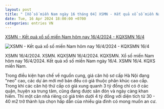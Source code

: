 ```yaml
---
layout: post
title: " [Xổ số miền Nam ngày 16 tháng 04] XSMN - Kết quả xổ số miền Nam hôm nay 16/4/2024 - KQXSMN 16/4"
date: Tue, 16 Apr 2024 18:00:00 +0700
categories: entries VN
---
```

[XSMN - Kết quả xổ số miền Nam hôm nay 16/4/2024 - KQXSMN 16/4](https://phapluatxahoi.kinhtedothi.vn/xsmn-ket-qua-xo-so-mien-nam-hom-nay-1642024-kqxsmn-164-377434.html)

![XSMN - Kết quả xổ số miền Nam hôm nay 16/4/2024 - KQXSMN 16/4](https://phapluatxahoi.kinhtedothi.vn/stores/news_dataimages/2024/042024/15/16/croped/007e646e744358be118f9dc864f54714.jpg?randTime=1713288740)

XSMN 16/4/2024. XSMN. KQXSMN 16/4/2024. KQXSMN. Xổ số miền Nam hôm nay 16/4/2024. Kết quả xổ số miền Nam ngày 16/4. XSMN 16/4. KQXS miền Nam.

Trong điều kiện hạn chế về nguồn cung, giá căn hộ sơ cấp Hà Nội đang “neo" cao, các dự án mới mở bán đều có giá thuộc phân khúc cao cấp. Trong khi các căn hộ thứ cấp có giá xung quanh 3 tỷ đồng chỉ có ở các quận, huyện xa trung tâm, cũng đang được săn đón và ngày càng khan hiếm. Thì một căn nhà riêng có giá trên dưới 4 tỷ đồng với diện tích từ 30 - 40 m2 trở thành lựa chọn hấp dẫn của nhiều gia đình có mong muốn an cư.

